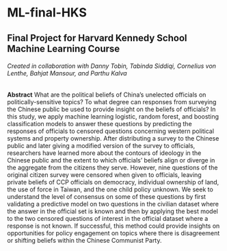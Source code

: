 # ML-final-HKS

## Final Project for Harvard Kennedy School Machine Learning Course

###### Created in collaboration with Danny Tobin, Tabinda Siddiqi, Cornelius von Lenthe, Bahjat Mansour, and Parthu Kalva

**Abstract**
What are the political beliefs of China’s unelected officials on politically-sensitive topics? To what degree can responses from surveying the Chinese public be used to provide insight on the beliefs of officials? In this study, we apply machine learning logistic, random forest, and boosting classification models to answer these questions by predicting the responses of officials to censored questions concerning western political systems and property ownership. After distributing a survey to the Chinese public and later giving a modified version of the survey to officials, researchers have learned more about the contours of ideology in the Chinese public and the extent to which officials’ beliefs align or diverge in the aggregate from the citizens they serve. However, nine questions of the original citizen survey were censored when given to officials, leaving private beliefs of CCP officials on democracy, individual ownership of land, the use of force in Taiwan, and the one child policy unknown. We seek to understand the level of consensus on some of these questions by first validating a predictive model on two questions in the civilian dataset where the answer in the official set is known and then by applying the best model to the two censored questions of interest in the official dataset where a response is not known. If successful, this method could provide insights on opportunities for policy engagement on topics where there is disagreement or shifting beliefs within the Chinese Communist Party.

